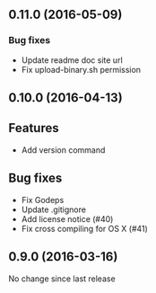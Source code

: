 ## 0.11.0 (2016-05-09)

### Bug fixes
- Update readme doc site url
- Fix upload-binary.sh permission


## 0.10.0 (2016-04-13)

## Features
- Add version command

## Bug fixes
- Fix Godeps
- Update .gitignore
- Add license notice (#40)
- Fix cross compiling for OS X (#41)


## 0.9.0 (2016-03-16)

No change since last release
